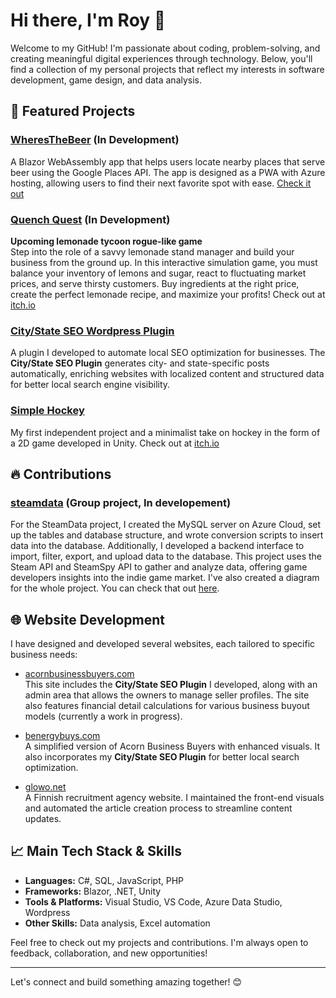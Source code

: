 # Hi there, I'm Roy 👋

Welcome to my GitHub! I'm passionate about coding, problem-solving, and creating meaningful digital experiences through technology. Below, you'll find a collection of my personal projects that reflect my interests in software development, game design, and data analysis.

## 🌟 Featured Projects

### [WheresTheBeer](https://github.com/drtinkle/WheresTheBeer) (In Development)
A Blazor WebAssembly app that helps users locate nearby places that serve beer using the Google Places API. The app is designed as a PWA with Azure hosting, allowing users to find their next favorite spot with ease.
[Check it out](https://wheresthebeer.azurewebsites.net/)

### [Quench Quest](https://github.com/drtinkle/QuenchQuest) (In Development)
**Upcoming lemonade tycoon rogue-like game**  
Step into the role of a savvy lemonade stand manager and build your business from the ground up. In this interactive simulation game, you must balance your inventory of lemons and sugar, react to fluctuating market prices, and serve thirsty customers. Buy ingredients at the right price, create the perfect lemonade recipe, and maximize your profits!
Check out at [itch.io](https://drtinkle.itch.io/quenchquest/)

### [City/State SEO Wordpress Plugin](https://github.com/drtinkle/CityStateSEO)
A plugin I developed to automate local SEO optimization for businesses. The **City/State SEO Plugin** generates city- and state-specific posts automatically, enriching websites with localized content and structured data for better local search engine visibility. 

### [Simple Hockey](https://github.com/drtinkle/SimpleHockey)
My first independent project and a minimalist take on hockey in the form of a 2D game developed in Unity.
Check out at [itch.io](https://drtinkle.itch.io/simple-hockey/)

## 🔥 Contributions

### [steamdata](https://github.com/mmononen/steamdata) (Group project, In developement)
For the SteamData project, I created the MySQL server on Azure Cloud, set up the tables and database structure, and wrote conversion scripts to insert data into the database. Additionally, I developed a backend interface to import, filter, export, and upload data to the database. This project uses the Steam API and SteamSpy API to gather and analyze data, offering game developers insights into the indie game market. I've also created a diagram for the whole project. You can check that out [here](https://mmononen.github.io/steamdata/).

## 🌐 Website Development

I have designed and developed several websites, each tailored to specific business needs:

- [acornbusinessbuyers.com](https://acornbusinessbuyers.com)  
  This site includes the **City/State SEO Plugin** I developed, along with an admin area that allows the owners to manage seller profiles. The site also features financial detail calculations for various business buyout models (currently a work in progress).

- [benergybuys.com](https://benergybuys.com)  
  A simplified version of Acorn Business Buyers with enhanced visuals. It also incorporates my **City/State SEO Plugin** for better local search optimization.

- [glowo.net](https://glowo.net)  
  A Finnish recruitment agency website. I maintained the front-end visuals and automated the article creation process to streamline content updates.


## 📈 Main Tech Stack & Skills
- **Languages:** C#, SQL, JavaScript, PHP
- **Frameworks:** Blazor, .NET, Unity
- **Tools & Platforms:** Visual Studio, VS Code, Azure Data Studio, Wordpress
- **Other Skills:** Data analysis, Excel automation

Feel free to check out my projects and contributions. I'm always open to feedback, collaboration, and new opportunities!

---

Let's connect and build something amazing together! 😊
